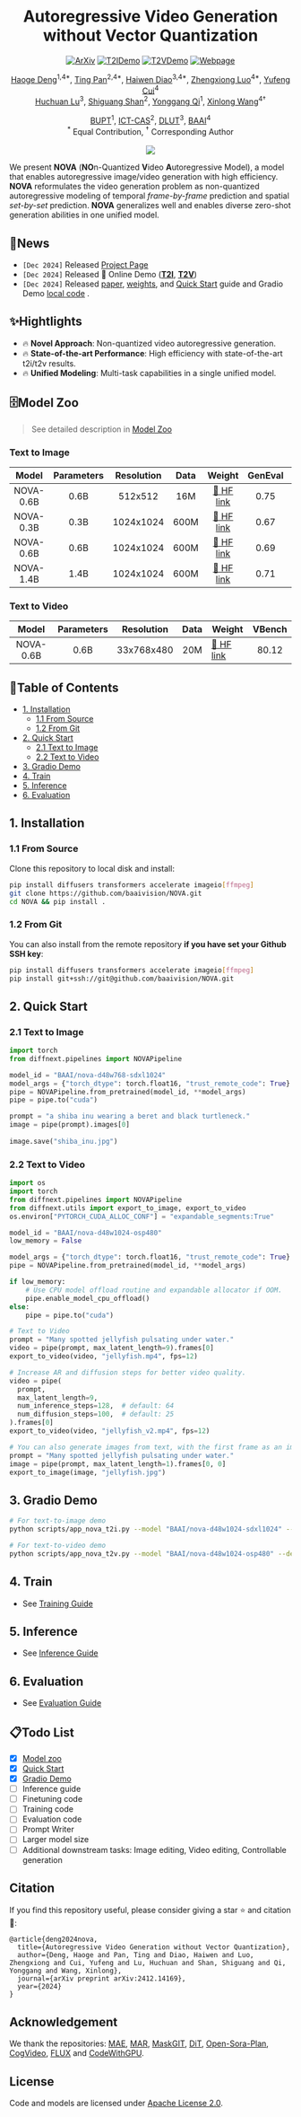 <div align="center">

<h1>Autoregressive Video Generation without Vector Quantization</h1>

<p align="center">
<a href="https://arxiv.org/abs/2412.14169"><img src="https://img.shields.io/badge/ArXiv-2412.14169-%23840707.svg" alt="ArXiv"></a>
<a href="https://huggingface.co/spaces/BAAI/nova-d48w1024-sdxl1024"><img src="https://img.shields.io/badge/🤗 Demo-T2I-%26840707.svg" alt="T2IDemo"></a>
<a href="https://huggingface.co/spaces/BAAI/nova-d48w1024-osp480"><img src="https://img.shields.io/badge/🤗 Demo-T2V-%26840707.svg" alt="T2VDemo"></a>
<a href="http://bitterdhg.github.io/NOVA_page"><img src="https://img.shields.io/badge/Webpage-NOVA-%237CB4F7.svg" alt="Webpage"></a>
</p>

[Haoge Deng](https://scholar.google.com/citations?user=S2sbvjgAAAAJ&hl=zh-CN&oi=ao)<sup>1,4*</sup>, [Ting Pan](https://scholar.google.com/citations?&user=qQv6YbsAAAAJ)<sup>2,4*</sup>, [Haiwen Diao](https://scholar.google.com/citations?user=46eCjHQAAAAJ&hl=zh-CN)<sup>3,4*</sup>, [Zhengxiong Luo](https://scholar.google.com/citations?user=Sz1yTZsAAAAJ&hl=zh-CN)<sup>4*</sup>, [Yufeng Cui](https://scholar.google.com/citations?user=5Ydha2EAAAAJ&hl=zh-CN)<sup>4</sup><br>
[Huchuan Lu](https://scholar.google.com/citations?user=D3nE0agAAAAJ&hl=zh-CN)<sup>3</sup>, [Shiguang Shan](https://scholar.google.com/citations?user=Vkzd7MIAAAAJ&hl=en)<sup>2</sup>, [Yonggang Qi](https://scholar.google.com.tw/citations?user=pQNpf7cAAAAJ&hl=zh-CN&oi=ao)<sup>1</sup>, [Xinlong Wang](https://scholar.google.com/citations?user=DPz0DjYAAAAJ&hl=zh-CN)<sup>4†</sup><br>

[BUPT](https://www.bupt.edu.cn)<sup>1</sup>, [ICT-CAS](http://english.ict.cas.cn)<sup>2</sup>, [DLUT](https://en.dlut.edu.cn)<sup>3</sup>, [BAAI](https://www.baai.ac.cn/english.html)<sup>4</sup><br>
<sup>*</sup> Equal Contribution, <sup>†</sup> Corresponding Author
<br><br><image src="assets/model_overview.png"/>
</div>

We present **NOVA** (**NO**n-Quantized **V**ideo **A**utoregressive Model), a model that enables autoregressive image/video generation with high efficiency. **NOVA** reformulates the video generation problem as non-quantized autoregressive modeling of temporal *frame-by-frame* prediction and spatial *set-by-set* prediction. **NOVA** generalizes well and enables diverse zero-shot generation abilities in one unified model.

## 🚀News
- ```[Dec 2024]``` Released [Project Page](http://bitterdhg.github.io/NOVA_page)
- ```[Dec 2024]``` Released 🤗 Online Demo (<a href="https://huggingface.co/spaces/BAAI/nova-d48w1024-sdxl1024"><b>T2I</b></a>, <a href="https://huggingface.co/spaces/BAAI/nova-d48w1024-osp480"><b>T2V</b></a>)
- ```[Dec 2024]``` Released [paper](https://arxiv.org/abs/2412.14169), [weights](#model-zoo), and [Quick Start](#2-quick-start) guide and Gradio Demo [local code](#3-gradio-demo) .

## ✨Hightlights

- 🔥 **Novel Approach**: Non-quantized video autoregressive generation.
- 🔥 **State-of-the-art Performance**: High efficiency with state-of-the-art t2i/t2v results.
- 🔥 **Unified Modeling**: Multi-task capabilities in a single unified model.

## 🗄️Model Zoo
<a id="model-zoo"></a>
> See detailed description in [Model Zoo](./docs/model_zoo.md)

### Text to Image
<a id="text-to-image-weight"></a>

| Model       | Parameters | Resolution | Data |  Weight                                                               | GenEval | DPGBench |
|:-----------:|:----------:|:----------:|:----:|:---------------------------------------------------------------------:|:--------:|:-------:|
| NOVA-0.6B   | 0.6B       | 512x512    | 16M  | [🤗 HF link](https://huggingface.co/BAAI/nova-d48w1024-sd512)          | 0.75   |   81.76   |
| NOVA-0.3B   | 0.3B       | 1024x1024  | 600M | [🤗 HF link](https://huggingface.co/BAAI/nova-d48w768-sdxl1024)        | 0.67   |   80.60   |
| NOVA-0.6B   | 0.6B       | 1024x1024  | 600M | [🤗 HF link](https://huggingface.co/BAAI/nova-d48w1024-sdxl1024)       | 0.69   |   82.25   |
| NOVA-1.4B   | 1.4B       | 1024x1024  | 600M | [🤗 HF link](https://huggingface.co/BAAI/nova-d48w1536-sdxl1024)       | 0.71   |   83.01   |

### Text to Video
<a id="text-to-video-weight"></a>

| Model       | Parameters  | Resolution | Data | Weight                                                                | VBench |
|:-----------:|:-----------:|:----------:|:----:|-----------------------------------------------------------------------|:------:|
| NOVA-0.6B   | 0.6B        | 33x768x480 | 20M  | [🤗 HF link](https://huggingface.co/BAAI/nova-d48w1024-osp480)        |  80.12  |

## 📖Table of Contents
- [1. Installation](#1-installation)
  - [1.1 From Source](#from-source)
  - [1.2 From Git](#from-git)
- [2. Quick Start](#2-quick-start)
  - [2.1 Text to Image](#text-to-image-quickstart)
  - [2.2 Text to Video](#text-to-video-quickstart)
- [3. Gradio Demo](#3-gradio-demo)
- [4. Train](#4-train)
- [5. Inference](#5-inference)
- [6. Evaluation](#6-evaluation)

## 1. Installation
### 1.1 From Source

<a id="from-source"></a>
Clone this repository to local disk and install:

```bash
pip install diffusers transformers accelerate imageio[ffmpeg]
git clone https://github.com/baaivision/NOVA.git
cd NOVA && pip install .
```

### 1.2 From Git
<a id="from-git"></a>

You can also install from the remote repository **if you have set your Github SSH key**: 

```bash
pip install diffusers transformers accelerate imageio[ffmpeg]
pip install git+ssh://git@github.com/baaivision/NOVA.git
```

## 2. Quick Start
### 2.1 Text to Image
<a id="text-to-image-quickstart"></a>

```python
import torch
from diffnext.pipelines import NOVAPipeline

model_id = "BAAI/nova-d48w768-sdxl1024"
model_args = {"torch_dtype": torch.float16, "trust_remote_code": True}
pipe = NOVAPipeline.from_pretrained(model_id, **model_args)
pipe = pipe.to("cuda")

prompt = "a shiba inu wearing a beret and black turtleneck."
image = pipe(prompt).images[0]
    
image.save("shiba_inu.jpg")
```

### 2.2  Text to Video
<a id="text-to-video-quickstart"></a>

```python
import os
import torch
from diffnext.pipelines import NOVAPipeline
from diffnext.utils import export_to_image, export_to_video
os.environ["PYTORCH_CUDA_ALLOC_CONF"] = "expandable_segments:True"

model_id = "BAAI/nova-d48w1024-osp480"
low_memory = False

model_args = {"torch_dtype": torch.float16, "trust_remote_code": True}
pipe = NOVAPipeline.from_pretrained(model_id, **model_args)

if low_memory:
    # Use CPU model offload routine and expandable allocator if OOM.
    pipe.enable_model_cpu_offload()
else:
    pipe = pipe.to("cuda")

# Text to Video
prompt = "Many spotted jellyfish pulsating under water."
video = pipe(prompt, max_latent_length=9).frames[0]
export_to_video(video, "jellyfish.mp4", fps=12)

# Increase AR and diffusion steps for better video quality.
video = pipe(
  prompt,
  max_latent_length=9,
  num_inference_steps=128,  # default: 64
  num_diffusion_steps=100,  # default: 25
).frames[0]
export_to_video(video, "jellyfish_v2.mp4", fps=12)

# You can also generate images from text, with the first frame as an image.
prompt = "Many spotted jellyfish pulsating under water."
image = pipe(prompt, max_latent_length=1).frames[0, 0]
export_to_image(image, "jellyfish.jpg")
```

## 3. Gradio Demo

```bash
# For text-to-image demo
python scripts/app_nova_t2i.py --model "BAAI/nova-d48w1024-sdxl1024" --device 0

# For text-to-video demo
python scripts/app_nova_t2v.py --model "BAAI/nova-d48w1024-osp480" --device 0
```

## 4. Train
- See [Training Guide](./docs/training.md)

## 5. Inference
- See [Inference Guide](./docs/inference.md)

## 6. Evaluation
- See [Evaluation Guide](./docs/evaluation.md)

## 📋Todo List
- [X] [Model zoo](#model-zoo)
- [X] [Quick Start](#2-quick-start)
- [X] [Gradio Demo](#3-gradio-demo)
- [ ] Inference guide
- [ ] Finetuning code
- [ ] Training code
- [ ] Evaluation code
- [ ] Prompt Writer
- [ ] Larger model size
- [ ] Additional downstream tasks: Image editing, Video editing, Controllable generation

## Citation
If you find this repository useful, please consider giving a star ⭐ and citation 🦖:
```
@article{deng2024nova,
  title={Autoregressive Video Generation without Vector Quantization},
  author={Deng, Haoge and Pan, Ting and Diao, Haiwen and Luo, Zhengxiong and Cui, Yufeng and Lu, Huchuan and Shan, Shiguang and Qi, Yonggang and Wang, Xinlong},
  journal={arXiv preprint arXiv:2412.14169},
  year={2024}
}
```

## Acknowledgement

We thank the repositories: [MAE](https://github.com/facebookresearch/mae), [MAR](https://github.com/LTH14/mar), [MaskGIT](https://github.com/google-research/maskgit), [DiT](https://github.com/facebookresearch/DiT), [Open-Sora-Plan](https://github.com/PKU-YuanGroup/Open-Sora-Plan), [CogVideo](https://github.com/THUDM/CogVideo), [FLUX](https://github.com/black-forest-labs/flux) and [CodeWithGPU](https://github.com/seetacloud/codewithgpu).
## License
Code and models are licensed under [Apache License 2.0](LICENSE).
